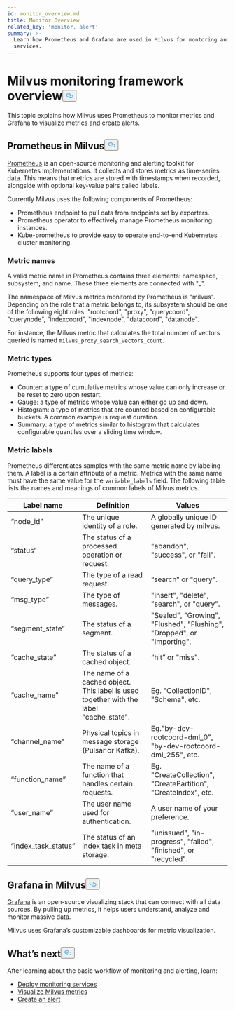 ```yaml
---
id: monitor_overview.md
title: Monitor Overview
related_key: 'monitor, alert'
summary: >-
  Learn how Prometheus and Grafana are used in Milvus for montoring and alerting
  services.
---
```

<h1 id="Milvus-monitoring-framework-overview" class="common-anchor-header">Milvus monitoring framework overview<button data-href="#Milvus-monitoring-framework-overview" class="anchor-icon" translate="no">
      <svg translate="no"
        aria-hidden="true"
        focusable="false"
        height="20"
        version="1.1"
        viewBox="0 0 16 16"
        width="16"
      >
        <path
          fill="#0092E4"
          fill-rule="evenodd"
          d="M4 9h1v1H4c-1.5 0-3-1.69-3-3.5S2.55 3 4 3h4c1.45 0 3 1.69 3 3.5 0 1.41-.91 2.72-2 3.25V8.59c.58-.45 1-1.27 1-2.09C10 5.22 8.98 4 8 4H4c-.98 0-2 1.22-2 2.5S3 9 4 9zm9-3h-1v1h1c1 0 2 1.22 2 2.5S13.98 12 13 12H9c-.98 0-2-1.22-2-2.5 0-.83.42-1.64 1-2.09V6.25c-1.09.53-2 1.84-2 3.25C6 11.31 7.55 13 9 13h4c1.45 0 3-1.69 3-3.5S14.5 6 13 6z"
        ></path>
      </svg>
    </button></h1><p>This topic explains how Milvus uses Prometheus to monitor metrics and Grafana to visualize metrics and create alerts.</p>
<h2 id="Prometheus-in-Milvus" class="common-anchor-header">Prometheus in Milvus<button data-href="#Prometheus-in-Milvus" class="anchor-icon" translate="no">
      <svg translate="no"
        aria-hidden="true"
        focusable="false"
        height="20"
        version="1.1"
        viewBox="0 0 16 16"
        width="16"
      >
        <path
          fill="#0092E4"
          fill-rule="evenodd"
          d="M4 9h1v1H4c-1.5 0-3-1.69-3-3.5S2.55 3 4 3h4c1.45 0 3 1.69 3 3.5 0 1.41-.91 2.72-2 3.25V8.59c.58-.45 1-1.27 1-2.09C10 5.22 8.98 4 8 4H4c-.98 0-2 1.22-2 2.5S3 9 4 9zm9-3h-1v1h1c1 0 2 1.22 2 2.5S13.98 12 13 12H9c-.98 0-2-1.22-2-2.5 0-.83.42-1.64 1-2.09V6.25c-1.09.53-2 1.84-2 3.25C6 11.31 7.55 13 9 13h4c1.45 0 3-1.69 3-3.5S14.5 6 13 6z"
        ></path>
      </svg>
    </button></h2><p><a href="https://prometheus.io/docs/introduction/overview/">Prometheus</a> is an open-source monitoring and alerting toolkit for Kubernetes implementations. It collects and stores metrics as time-series data. This means that metrics are stored with timestamps when recorded, alongside with optional key-value pairs called labels.</p>
<p>Currently Milvus uses the following components of Prometheus:</p>
<ul>
<li>Prometheus endpoint to pull data from endpoints set by exporters.</li>
<li>Prometheus operator to effectively manage Prometheus monitoring instances.</li>
<li>Kube-prometheus to provide easy to operate end-to-end Kubernetes cluster monitoring.</li>
</ul>
<h3 id="Metric-names" class="common-anchor-header">Metric names</h3><p>A valid metric name in Prometheus contains three elements: namespace, subsystem, and name. These three elements are connected with &quot;_&quot;.</p>
<p>The namespace of Milvus metrics monitored by Prometheus is &quot;milvus&quot;. Depending on the role that a metric belongs to, its subsystem should be one of the following eight roles: &quot;rootcoord&quot;, &quot;proxy&quot;, &quot;querycoord&quot;, &quot;querynode&quot;, &quot;indexcoord&quot;, &quot;indexnode&quot;, &quot;datacoord&quot;, &quot;datanode&quot;.</p>
<p>For instance, the Milvus metric that calculates the total number of vectors queried is named <code translate="no">milvus_proxy_search_vectors_count</code>.</p>
<h3 id="Metric-types" class="common-anchor-header">Metric types</h3><p>Prometheus supports four types of metrics:</p>
<ul>
<li>Counter: a type of cumulative metrics whose value can only increase or be reset to zero upon restart.</li>
<li>Gauge: a type of metrics whose value can either go up and down.</li>
<li>Histogram: a type of metrics that are counted based on configurable buckets. A common example is request duration.</li>
<li>Summary: a type of metrics similar to histogram that calculates configurable quantiles over a sliding time window.</li>
</ul>
<h3 id="Metric-labels" class="common-anchor-header">Metric labels</h3><p>Prometheus differentiates samples with the same metric name by labeling them. A label is a certain attribute of a metric. Metrics with the same name must have the same value for the <code translate="no">variable_labels</code> field. The following table lists the names and meanings of common labels of Milvus metrics.</p>
<table>
<thead>
<tr><th>Label name</th><th>Definition</th><th>Values</th></tr>
</thead>
<tbody>
<tr><td>“node_id”</td><td>The unique identity of a role.</td><td>A globally unique ID generated by milvus.</td></tr>
<tr><td>“status”</td><td>The status of a processed operation or request.</td><td>&quot;abandon&quot;, &quot;success&quot;, or &quot;fail&quot;.</td></tr>
<tr><td>“query_type”</td><td>The type of a read request.</td><td>“search” or &quot;query&quot;.</td></tr>
<tr><td>“msg_type”</td><td>The type of messages.</td><td>&quot;insert&quot;, &quot;delete&quot;, &quot;search&quot;, or &quot;query&quot;.</td></tr>
<tr><td>“segment_state”</td><td>The status of a segment.</td><td>&quot;Sealed&quot;, &quot;Growing&quot;, &quot;Flushed&quot;, &quot;Flushing&quot;, &quot;Dropped&quot;, or &quot;Importing&quot;.</td></tr>
<tr><td>“cache_state”</td><td>The status of a cached object.</td><td>“hit” or &quot;miss&quot;.</td></tr>
<tr><td>“cache_name”</td><td>The name of a cached object. This label is used together with the label &quot;cache_state&quot;.</td><td>Eg. &quot;CollectionID&quot;, &quot;Schema&quot;, etc.</td></tr>
<tr><td>“channel_name&quot;</td><td>Physical topics in message storage (Pulsar or Kafka).</td><td>Eg.&quot;by-dev-rootcoord-dml_0&quot;, &quot;by-dev-rootcoord-dml_255&quot;, etc.</td></tr>
<tr><td>“function_name”</td><td>The name of a function that handles certain requests.</td><td>Eg. &quot;CreateCollection&quot;, &quot;CreatePartition&quot;, &quot;CreateIndex&quot;, etc.</td></tr>
<tr><td>“user_name”</td><td>The user name used for authentication.</td><td>A user name of your preference.</td></tr>
<tr><td>“index_task_status”</td><td>The status of an index task in meta storage.</td><td>&quot;unissued&quot;, &quot;in-progress&quot;, &quot;failed&quot;, &quot;finished&quot;, or &quot;recycled&quot;.</td></tr>
</tbody>
</table>
<h2 id="Grafana-in-Milvus" class="common-anchor-header">Grafana in Milvus<button data-href="#Grafana-in-Milvus" class="anchor-icon" translate="no">
      <svg translate="no"
        aria-hidden="true"
        focusable="false"
        height="20"
        version="1.1"
        viewBox="0 0 16 16"
        width="16"
      >
        <path
          fill="#0092E4"
          fill-rule="evenodd"
          d="M4 9h1v1H4c-1.5 0-3-1.69-3-3.5S2.55 3 4 3h4c1.45 0 3 1.69 3 3.5 0 1.41-.91 2.72-2 3.25V8.59c.58-.45 1-1.27 1-2.09C10 5.22 8.98 4 8 4H4c-.98 0-2 1.22-2 2.5S3 9 4 9zm9-3h-1v1h1c1 0 2 1.22 2 2.5S13.98 12 13 12H9c-.98 0-2-1.22-2-2.5 0-.83.42-1.64 1-2.09V6.25c-1.09.53-2 1.84-2 3.25C6 11.31 7.55 13 9 13h4c1.45 0 3-1.69 3-3.5S14.5 6 13 6z"
        ></path>
      </svg>
    </button></h2><p><a href="https://grafana.com/docs/grafana/latest/introduction/">Grafana</a> is an open-source visualizing stack that can connect with all data sources. By pulling up metrics, it helps users understand, analyze and monitor massive data.</p>
<p>Milvus uses Grafana’s customizable dashboards for metric visualization.</p>
<h2 id="Whats-next" class="common-anchor-header">What’s next<button data-href="#Whats-next" class="anchor-icon" translate="no">
      <svg translate="no"
        aria-hidden="true"
        focusable="false"
        height="20"
        version="1.1"
        viewBox="0 0 16 16"
        width="16"
      >
        <path
          fill="#0092E4"
          fill-rule="evenodd"
          d="M4 9h1v1H4c-1.5 0-3-1.69-3-3.5S2.55 3 4 3h4c1.45 0 3 1.69 3 3.5 0 1.41-.91 2.72-2 3.25V8.59c.58-.45 1-1.27 1-2.09C10 5.22 8.98 4 8 4H4c-.98 0-2 1.22-2 2.5S3 9 4 9zm9-3h-1v1h1c1 0 2 1.22 2 2.5S13.98 12 13 12H9c-.98 0-2-1.22-2-2.5 0-.83.42-1.64 1-2.09V6.25c-1.09.53-2 1.84-2 3.25C6 11.31 7.55 13 9 13h4c1.45 0 3-1.69 3-3.5S14.5 6 13 6z"
        ></path>
      </svg>
    </button></h2><p>After learning about the basic workflow of monitoring and alerting, learn:</p>
<ul>
<li><a href="/docs/de/monitor.md">Deploy monitoring services</a></li>
<li><a href="/docs/de/visualize.md">Visualize Milvus metrics</a></li>
<li><a href="/docs/de/alert.md">Create an alert</a></li>
</ul>
